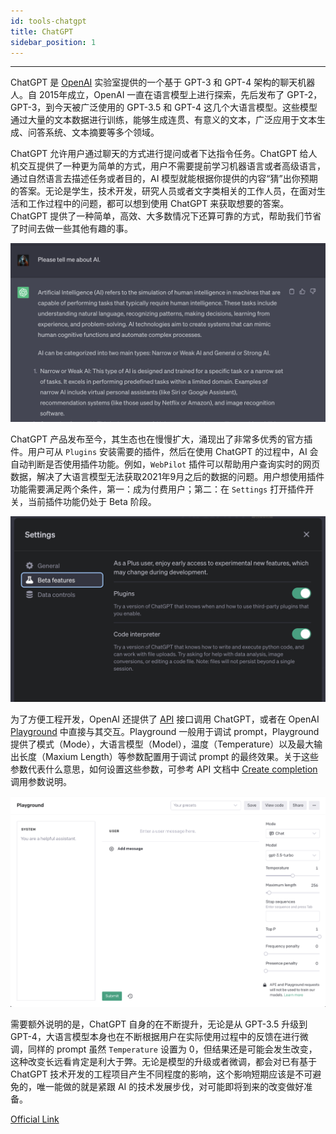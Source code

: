 ```yaml
---
id: tools-chatgpt
title: ChatGPT
sidebar_position: 1
---
```


----

ChatGPT 是 [OpenAI](https://openai.com/) 实验室提供的一个基于 GPT-3 和 GPT-4 架构的聊天机器人。自 2015年成立，OpenAI 一直在语言模型上进行探索，先后发布了 GPT-2，GPT-3，到今天被广泛使用的 GPT-3.5 和 GPT-4 这几个大语言模型。这些模型通过大量的文本数据进行训练，能够生成连贯、有意义的文本，广泛应用于文本生成、问答系统、文本摘要等多个领域。

ChatGPT 允许用户通过聊天的方式进行提问或者下达指令任务。ChatGPT 给人机交互提供了一种更为简单的方式，用户不需要提前学习机器语言或者高级语言，通过自然语言去描述任务或者目的，AI 模型就能根据你提供的内容“猜”出你预期的答案。无论是学生，技术开发，研究人员或者文字类相关的工作人员，在面对生活和工作过程中的问题，都可以想到使用 ChatGPT 来获取想要的答案。ChatGPT 提供了一种简单，高效、大多数情况下还算可靠的方式，帮助我们节省了时间去做一些其他有趣的事。

![image-20230816150902989](../../../../../docs/assets/image-20230816150902989.png)

ChatGPT 产品发布至今，其生态也在慢慢扩大，涌现出了非常多优秀的官方插件。用户可从 `Plugins` 安装需要的插件，然后在使用 ChatGPT 的过程中，AI 会自动判断是否使用插件功能。例如，`WebPilot` 插件可以帮助用户查询实时的网页数据，解决了大语言模型无法获取2021年9月之后的数据的问题。用户想使用插件功能需要满足两个条件，第一：成为付费用户；第二：在 `Settings` 打开插件开关，当前插件功能仍处于 Beta 阶段。

![image-20230816163532883](../../../../../docs/assets/image-20230816163532883.png)

为了方便工程开发，OpenAI 还提供了 [API](https://platform.openai.com/docs/api-reference) 接口调用 ChatGPT，或者在 OpenAI [Playground](https://platform.openai.com/playground) 中直接与其交互。Playground 一般用于调试 prompt，Playground 提供了模式（Mode），大语言模型（Model），温度（Temperature）以及最大输出长度（Maxium Length）等参数配置用于调试 prompt 的最终效果。关于这些参数代表什么意思，如何设置这些参数，可参考 API 文档中 [Create completion](https://platform.openai.com/docs/api-reference/completions/create) 调用参数说明。

![image-20230816163935239](../../../../../docs/assets/image-20230816163935239.png)

需要额外说明的是，ChatGPT 自身的在不断提升，无论是从 GPT-3.5 升级到 GPT-4，大语言模型本身也在不断根据用户在实际使用过程中的反馈在进行微调，同样的 prompt 虽然 `Temperature` 设置为 0，但结果还是可能会发生改变，这种改变长远看肯定是利大于弊。无论是模型的升级或者微调，都会对已有基于 ChatGPT 技术开发的工程项目产生不同程度的影响，这个影响短期应该是不可避免的，唯一能做的就是紧跟 AI 的技术发展步伐，对可能即将到来的改变做好准备。

[Official Link](https://chat.openai.com/)